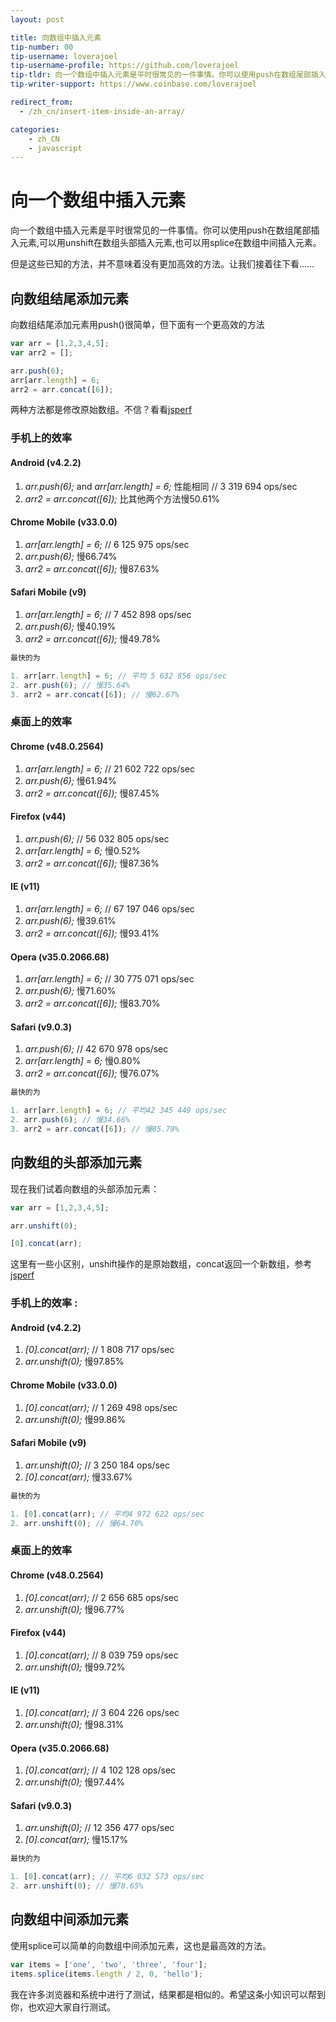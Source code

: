 ```yaml
---
layout: post

title: 向数组中插入元素
tip-number: 00
tip-username: loverajoel 
tip-username-profile: https://github.com/loverajoel
tip-tldr: 向一个数组中插入元素是平时很常见的一件事情。你可以使用push在数组尾部插入元素,可以用unshift在数组头部插入元素,也可以用splice在数组中间插入元素。
tip-writer-support: https://www.coinbase.com/loverajoel

redirect_from:
  - /zh_cn/insert-item-inside-an-array/

categories:
    - zh_CN
    - javascript
---
```

# 向一个数组中插入元素

向一个数组中插入元素是平时很常见的一件事情。你可以使用push在数组尾部插入元素,可以用unshift在数组头部插入元素,也可以用splice在数组中间插入元素。

但是这些已知的方法，并不意味着没有更加高效的方法。让我们接着往下看……

## 向数组结尾添加元素

向数组结尾添加元素用push()很简单，但下面有一个更高效的方法

```javascript
var arr = [1,2,3,4,5];
var arr2 = [];

arr.push(6);
arr[arr.length] = 6;
arr2 = arr.concat([6]);
```

两种方法都是修改原始数组。不信？看看[jsperf](http://jsperf.com/push-item-inside-an-array)

### 手机上的效率

#### Android (v4.2.2)

1. _arr.push(6);_ and _arr[arr.length] = 6;_ 性能相同 // 3 319 694 ops/sec
3. _arr2 = arr.concat([6]);_ 比其他两个方法慢50.61%

#### Chrome Mobile (v33.0.0)

1. _arr[arr.length] = 6;_ // 6 125 975 ops/sec
2. _arr.push(6);_ 慢66.74%
3. _arr2 = arr.concat([6]);_ 慢87.63%

#### Safari Mobile (v9)

1. _arr[arr.length] = 6;_ // 7 452 898 ops/sec
2. _arr.push(6);_ 慢40.19%
3. _arr2 = arr.concat([6]);_ 慢49.78%

```javascript
最快的为

1. arr[arr.length] = 6; // 平均 5 632 856 ops/sec
2. arr.push(6); // 慢35.64%
3. arr2 = arr.concat([6]); // 慢62.67%
```

### 桌面上的效率

#### Chrome (v48.0.2564)

1. _arr[arr.length] = 6;_ // 21 602 722 ops/sec
2. _arr.push(6);_ 慢61.94%
3. _arr2 = arr.concat([6]);_ 慢87.45%

#### Firefox (v44)

1. _arr.push(6);_ // 56 032 805 ops/sec
2. _arr[arr.length] = 6;_ 慢0.52%
3. _arr2 = arr.concat([6]);_ 慢87.36%

#### IE (v11)

1. _arr[arr.length] = 6;_ // 67 197 046 ops/sec
2. _arr.push(6);_ 慢39.61%
3. _arr2 = arr.concat([6]);_ 慢93.41%

#### Opera (v35.0.2066.68)

1. _arr[arr.length] = 6;_ // 30 775 071 ops/sec
2. _arr.push(6);_ 慢71.60%
3. _arr2 = arr.concat([6]);_ 慢83.70%

#### Safari (v9.0.3)

1. _arr.push(6);_ // 42 670 978 ops/sec
2. _arr[arr.length] = 6;_ 慢0.80%
3. _arr2 = arr.concat([6]);_ 慢76.07%

```javascript
最快的为

1. arr[arr.length] = 6; // 平均42 345 449 ops/sec
2. arr.push(6); // 慢34.66%
3. arr2 = arr.concat([6]); // 慢85.79%
```

## 向数组的头部添加元素

现在我们试着向数组的头部添加元素：

```javascript
var arr = [1,2,3,4,5];

arr.unshift(0);

[0].concat(arr);
```

这里有一些小区别，unshift操作的是原始数组，concat返回一个新数组，参考[jsperf](http://jsperf.com/unshift-item-inside-an-array)


### 手机上的效率 :

#### Android (v4.2.2)

1. _[0].concat(arr);_ // 1 808 717 ops/sec
2. _arr.unshift(0);_ 慢97.85%

#### Chrome Mobile (v33.0.0)

1. _[0].concat(arr);_ // 1 269 498 ops/sec
2. _arr.unshift(0);_ 慢99.86%

#### Safari Mobile (v9)

1. _arr.unshift(0);_ // 3 250 184 ops/sec
2. _[0].concat(arr);_ 慢33.67%

```javascript
最快的为

1. [0].concat(arr); // 平均4 972 622 ops/sec
2. arr.unshift(0); // 慢64.70%
```

### 桌面上的效率

#### Chrome (v48.0.2564)

1. _[0].concat(arr);_ // 2 656 685 ops/sec
2. _arr.unshift(0);_ 慢96.77%

#### Firefox (v44)

1. _[0].concat(arr);_ // 8 039 759 ops/sec
2. _arr.unshift(0);_ 慢99.72%

#### IE (v11)

1. _[0].concat(arr);_ // 3 604 226 ops/sec
2. _arr.unshift(0);_ 慢98.31%

#### Opera (v35.0.2066.68)

1. _[0].concat(arr);_ // 4 102 128 ops/sec
2. _arr.unshift(0);_ 慢97.44%

#### Safari (v9.0.3)

1. _arr.unshift(0);_ // 12 356 477 ops/sec
2. _[0].concat(arr);_ 慢15.17%

```javascript
最快的为

1. [0].concat(arr); // 平均6 032 573 ops/sec
2. arr.unshift(0); // 慢78.65%
```

## 向数组中间添加元素

使用splice可以简单的向数组中间添加元素，这也是最高效的方法。

```javascript
var items = ['one', 'two', 'three', 'four'];
items.splice(items.length / 2, 0, 'hello');
```


我在许多浏览器和系统中进行了测试，结果都是相似的。希望这条小知识可以帮到你，也欢迎大家自行测试。
